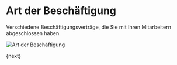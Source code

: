 <!-- add-breadcrumbs -->
# Art der Beschäftigung


Verschiedene Beschäftigungsverträge, die Sie mit Ihren Mitarbeitern abgeschlossen haben.

<img class="screenshot" alt="Art der Beschäftigung" src="{{docs_base_url}}/v13/assets/img/human-resources/employment-type.png">

{next}
